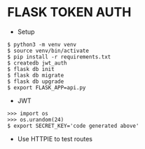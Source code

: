 # FLASK TOKEN AUTH

- Setup
```shell
$ python3 -m venv venv
$ source venv/bin/activate
$ pip install -r requirements.txt
$ createdb jwt_auth
$ flask db init
$ flask db migrate
$ flask db upgrade
$ export FLASK_APP=api.py
```

- JWT
```shell
>>> import os
>>> os.urandom(24)
$ export SECRET_KEY='code generated above'
```

- Use HTTPIE to test routes